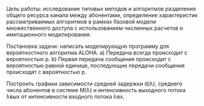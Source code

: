 Цель работы: исследование типовых методов и алгоритмов разделения
общего ресурса канала между абонентами, определение характеристик
рассматриваемых алгоритмов в рамках базовой модели множественного
доступа с использованием численных расчетов и имитационного
моделирования.

Постановка задачи: написать моделирующую программу для
вероятностного алгоритма ALOHA.
a) Передача всегда происходит с вероятностью p.
b) Первая передача сообщения происходит с вероятностью равной
единице, последующие передачи сообщения происходят с
вероятностью p.

Построить графики зависимости средней задержки d(λ), среднего числа
абонентов в системе M(λ) и интенсивность выходного потока λвых от
интенсивности входного потока λвх.

